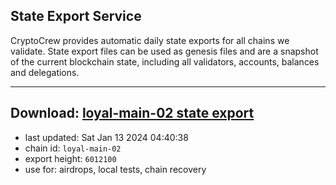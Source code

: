 ## State Export Service
CryptoCrew provides automatic daily state exports for all chains we validate. State export files can be used as genesis files and are a snapshot of the current blockchain state, including all validators, accounts, balances and delegations.

---
**Download: [loyal-main-02 state export](https://dl.ccvalidators.com/SERVICE/loyal/loyal-main-02_export_6012100.json)**
---

- last updated: Sat Jan 13 2024 04:40:38
- chain id: `loyal-main-02`
- export height: `6012100`
- use for: airdrops, local tests, chain recovery
